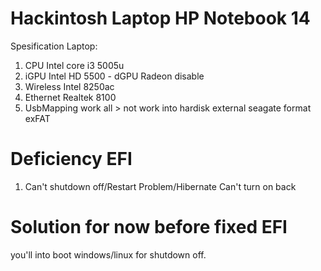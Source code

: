 # Hackintosh Laptop HP Notebook 14

Spesification Laptop:

1. CPU Intel core i3 5005u
2. iGPU Intel HD 5500 - dGPU Radeon disable
3. Wireless Intel 8250ac
4. Ethernet Realtek 8100
5. UsbMapping work all > not work into hardisk external seagate format exFAT


# Deficiency EFI

1. Can't shutdown off/Restart Problem/Hibernate Can't turn on back

# Solution for now before fixed EFI

you'll into boot windows/linux for shutdown off.
